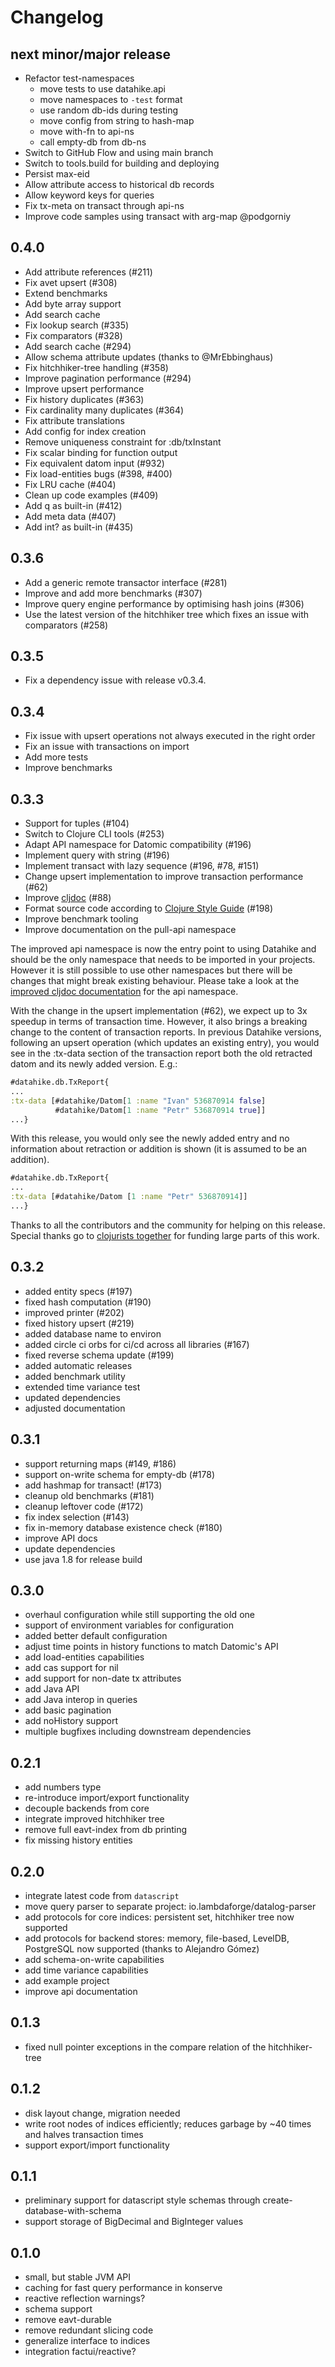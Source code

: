 # Changelog

## next minor/major release

- Refactor test-namespaces
  - move tests to use datahike.api
  - move namespaces to `-test` format
  - use random db-ids during testing
  - move config from string to hash-map
  - move with-fn to api-ns
  - call empty-db from db-ns
- Switch to GitHub Flow and using main branch
- Switch to tools.build for building and deploying
- Persist max-eid
- Allow attribute access to historical db records
- Allow keyword keys for queries
- Fix tx-meta on transact through api-ns
- Improve code samples using transact with arg-map @podgorniy

## 0.4.0

- Add attribute references (#211)
- Fix avet upsert (#308)
- Extend benchmarks
- Add byte array support
- Add search cache
- Fix lookup search (#335)
- Fix comparators (#328)
- Add search cache (#294)
- Allow schema attribute updates (thanks to @MrEbbinghaus)
- Fix hitchhiker-tree handling (#358)
- Improve pagination performance (#294)
- Improve upsert performance 
- Fix history duplicates (#363)
- Fix cardinality many duplicates (#364)
- Fix attribute translations
- Add config for index creation
- Remove uniqueness constraint for :db/txInstant
- Fix scalar binding for function output
- Fix equivalent datom input (#932)
- Fix load-entities bugs (#398, #400)
- Fix LRU cache (#404)
- Clean up code examples (#409)
- Add q as built-in (#412)
- Add meta data (#407)
- Add int? as built-in (#435)

## 0.3.6

- Add a generic remote transactor interface (#281)
- Improve and add more benchmarks (#307)
- Improve query engine performance by optimising hash joins (#306)
- Use the latest version of the hitchhiker tree which fixes an issue with comparators (#258)

## 0.3.5

- Fix a dependency issue with release v0.3.4.

## 0.3.4

- Fix issue with upsert operations not always executed in the right order
- Fix an issue with transactions on import
- Add more tests
- Improve benchmarks

## 0.3.3

- Support for tuples (#104)
- Switch to Clojure CLI tools (#253)
- Adapt API namespace for Datomic compatibility (#196)
- Implement query with string (#196)
- Implement transact with lazy sequence (#196, #78, #151)
- Change upsert implementation to improve transaction performance (#62)
- Improve [cljdoc](https://cljdoc.org/d/io.replikativ/datahike/) (#88)
- Format source code according to [Clojure Style Guide](https://github.com/bbatsov/clojure-style-guide) (#198)
- Improve benchmark tooling
- Improve documentation on the pull-api namespace

The improved api namespace is now the entry point to using Datahike and should be the only namespace that needs to be imported in your projects. However it is still possible to use other namespaces but there will be changes that might break existing behaviour. Please take a look at the [improved cljdoc documentation](https://cljdoc.org/d/io.replikativ/datahike/) for the api namespace.

With the change in the upsert implementation (#62), we expect up to 3x speedup in terms of transaction time. However, it also brings a breaking change to the content of transaction reports. In previous Datahike versions, following an upsert operation (which updates an existing entry), you would see in the :tx-data section of the transaction report both the old retracted datom and its newly added version. E.g.:

```clojure
#datahike.db.TxReport{
...
:tx-data [#datahike/Datom[1 :name "Ivan" 536870914 false]
          #datahike/Datom[1 :name "Petr" 536870914 true]]
...}
```

With this release, you would only see the newly added entry and no information about retraction or addition is shown (it is assumed to be an addition).

```clojure
#datahike.db.TxReport{
...
:tx-data [#datahike/Datom [1 :name "Petr" 536870914]]
...}
```

Thanks to all the contributors and the community for helping on this release. Special thanks go to [clojurists together](https://www.clojuriststogether.org/) for funding large parts of this work.

## 0.3.2

- added entity specs (#197)
- fixed hash computation (#190)
- improved printer (#202)
- fixed history upsert (#219)
- added database name to environ
- added circle ci orbs for ci/cd across all libraries (#167)
- fixed reverse schema update (#199)
- added automatic releases
- added benchmark utility
- extended time variance test
- updated dependencies
- adjusted documentation

## 0.3.1

- support returning maps (#149, #186)
- support on-write schema for empty-db (#178)
- add hashmap for transact! (#173)
- cleanup old benchmarks (#181)
- cleanup leftover code (#172)
- fix index selection (#143)
- fix in-memory database existence check (#180)
- improve API docs
- update dependencies
- use java 1.8 for release build

## 0.3.0

- overhaul configuration while still supporting the old one
- support of environment variables for configuration 
- added better default configuration
- adjust time points in history functions to match Datomic's API
- add load-entities capabilities
- add cas support for nil 
- add support for non-date tx attributes 
- add Java API
- add Java interop in queries
- add basic pagination
- add noHistory support
- multiple bugfixes including downstream dependencies

## 0.2.1

- add numbers type
- re-introduce import/export functionality
- decouple backends from core
- integrate improved hitchhiker tree
- remove full eavt-index from db printing
- fix missing history entities

## 0.2.0

- integrate latest code from `datascript`
- move query parser to separate project: io.lambdaforge/datalog-parser
- add protocols for core indices: persistent set, hitchhiker tree now supported
- add protocols for backend stores: memory, file-based, LevelDB, PostgreSQL now
  supported (thanks to Alejandro Gómez)
- add schema-on-write capabilities
- add time variance capabilities
- add example project
- improve api documentation

## 0.1.3

- fixed null pointer exceptions in the compare relation of the hitchhiker-tree

## 0.1.2

- disk layout change, migration needed
- write root nodes of indices efficiently; reduces garbage by ~40 times and halves transaction times
- support export/import functionality

## 0.1.1

- preliminary support for datascript style schemas through create-database-with-schema
- support storage of BigDecimal and BigInteger values

## 0.1.0

- small, but stable JVM API
- caching for fast query performance in konserve
- reactive reflection warnings?
- schema support
- remove eavt-durable
- remove redundant slicing code
- generalize interface to indices
- integration factui/reactive?
